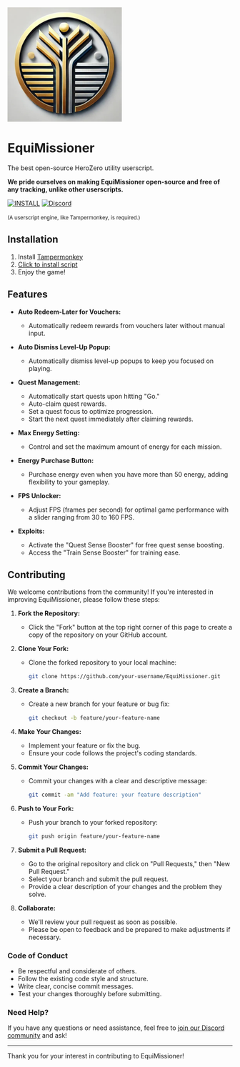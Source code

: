<img src="https://github.com/Equihub/EquiMissioner/blob/main/equimissioner.jpg?raw=true" alt="EquiMissioner Logo" width="256px">

# EquiMissioner
The best open-source HeroZero utility userscript.

**We pride ourselves on making EquiMissioner open-source and free of any tracking, unlike other userscripts.**

[![INSTALL](https://img.shields.io/badge/INSTALL-GREEN?style=for-the-badge)](https://raw.githubusercontent.com/Equihub/EquiMissioner/refs/heads/main/EquiMissioner.user.js)
[![Discord](https://img.shields.io/badge/Join%20our%20Discord-7289DA?style=for-the-badge&logo=discord&logoColor=white)](https://discord.gg/ZEXdQreFxF)

<small>(A userscript engine, like Tampermonkey, is required.)</small>

## Installation

1. Install [Tampermonkey](https://tampermonkey.net/)
2. [Click to install script](https://raw.githubusercontent.com/Equihub/EquiMissioner/refs/heads/main/EquiMissioner.user.js)
3. Enjoy the game!

## Features

- **Auto Redeem-Later for Vouchers:**
  - Automatically redeem rewards from vouchers later without manual input.

- **Auto Dismiss Level-Up Popup:**
  - Automatically dismiss level-up popups to keep you focused on playing.

- **Quest Management:**
  - Automatically start quests upon hitting "Go."
  - Auto-claim quest rewards.
  - Set a quest focus to optimize progression.
  - Start the next quest immediately after claiming rewards.

- **Max Energy Setting:**
  - Control and set the maximum amount of energy for each mission.

- **Energy Purchase Button:**
  - Purchase energy even when you have more than 50 energy, adding flexibility to your gameplay.

- **FPS Unlocker:**
  - Adjust FPS (frames per second) for optimal game performance with a slider ranging from 30 to 160 FPS.

- **Exploits:**
  - Activate the "Quest Sense Booster" for free quest sense boosting.
  - Access the "Train Sense Booster" for training ease.

## Contributing

We welcome contributions from the community! If you're interested in improving EquiMissioner, please follow these steps:

1. **Fork the Repository:**
   - Click the "Fork" button at the top right corner of this page to create a copy of the repository on your GitHub account.

2. **Clone Your Fork:**
   - Clone the forked repository to your local machine:
     ```bash
     git clone https://github.com/your-username/EquiMissioner.git
     ```

3. **Create a Branch:**
   - Create a new branch for your feature or bug fix:
     ```bash
     git checkout -b feature/your-feature-name
     ```

4. **Make Your Changes:**
   - Implement your feature or fix the bug.
   - Ensure your code follows the project's coding standards.

5. **Commit Your Changes:**
   - Commit your changes with a clear and descriptive message:
     ```bash
     git commit -am "Add feature: your feature description"
     ```

6. **Push to Your Fork:**
   - Push your branch to your forked repository:
     ```bash
     git push origin feature/your-feature-name
     ```

7. **Submit a Pull Request:**
   - Go to the original repository and click on "Pull Requests," then "New Pull Request."
   - Select your branch and submit the pull request.
   - Provide a clear description of your changes and the problem they solve.

8. **Collaborate:**
   - We'll review your pull request as soon as possible.
   - Please be open to feedback and be prepared to make adjustments if necessary.

### Code of Conduct

- Be respectful and considerate of others.
- Follow the existing code style and structure.
- Write clear, concise commit messages.
- Test your changes thoroughly before submitting.

### Need Help?

If you have any questions or need assistance, feel free to [join our Discord community](https://discord.gg/ZEXdQreFxF) and ask!

---

Thank you for your interest in contributing to EquiMissioner!

